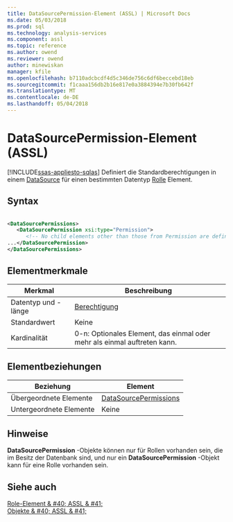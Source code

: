 ```yaml
---
title: DataSourcePermission-Element (ASSL) | Microsoft Docs
ms.date: 05/03/2018
ms.prod: sql
ms.technology: analysis-services
ms.component: assl
ms.topic: reference
ms.author: owend
ms.reviewer: owend
author: minewiskan
manager: kfile
ms.openlocfilehash: b7110adcbcdf4d5c346de756c6df6beccebd18eb
ms.sourcegitcommit: f1caaa156db2b16e817e0a3884394e7b30fb642f
ms.translationtype: MT
ms.contentlocale: de-DE
ms.lasthandoff: 05/04/2018
---
```

# <a name="datasourcepermission-element-assl"></a>DataSourcePermission-Element (ASSL)
[!INCLUDE[ssas-appliesto-sqlas](../../../includes/ssas-appliesto-sqlas.md)]
  Definiert die Standardberechtigungen in einem [DataSource](../../../analysis-services/scripting/data-type/datasource-data-type-assl.md) für einen bestimmten Datentyp [Rolle](../../../analysis-services/scripting/objects/role-element-assl.md) Element.  
  
## <a name="syntax"></a>Syntax  
  
```xml  
  
<DataSourcePermissions>  
   <DataSourcePermission xsi:type="Permission">  
      <!-- No child elements other than those from Permission are defined -->  
...</DataSourcePermission>  
</DataSourcePermissions>  
```  
  
## <a name="element-characteristics"></a>Elementmerkmale  
  
|Merkmal|Beschreibung|  
|--------------------|-----------------|  
|Datentyp und -länge|[Berechtigung](../../../analysis-services/scripting/data-type/permission-data-type-assl.md)|  
|Standardwert|Keine|  
|Kardinalität|0-n: Optionales Element, das einmal oder mehr als einmal auftreten kann.|  
  
## <a name="element-relationships"></a>Elementbeziehungen  
  
|Beziehung|Element|  
|------------------|-------------|  
|Übergeordnete Elemente|[DataSourcePermissions](../../../analysis-services/scripting/collections/datasourcepermissions-element-assl.md)|  
|Untergeordnete Elemente|Keine|  
  
## <a name="remarks"></a>Hinweise  
 **DataSourcePermission** -Objekte können nur für Rollen vorhanden sein, die im Besitz der Datenbank sind, und nur ein **DataSourcePermission** -Objekt kann für eine Rolle vorhanden sein.  
  
## <a name="see-also"></a>Siehe auch  
 [Role-Element & #40; ASSL & #41;](../../../analysis-services/scripting/objects/role-element-assl.md)   
 [Objekte & #40; ASSL & #41;](../../../analysis-services/scripting/objects/objects-assl.md)  
  
  

